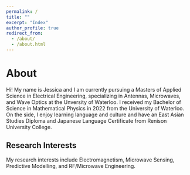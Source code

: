 ```yaml
---
permalink: /
title: ""
excerpt: "Index"
author_profile: true
redirect_from: 
  - /about/
  - /about.html
---
```


About
=====

Hi!  My name is Jessica and I am currently pursuing a Masters of Applied Science in Electrical Engineering, specializing in Antennas, Microwaves, and Wave Optics at the Unversity of Waterloo.  I received my Bachelor of Science in Mathematical Physics in 2022 from the University of Waterloo.  On the side, I enjoy learning language and culture and have an East Asian Studies Diploma and Japanese Language Certificate from Renison University College.


## Research Interests

My research interests include Electromagnetism, Microwave Sensing, Predictive Modelling, and RF/Microwave Engineering.
